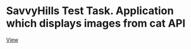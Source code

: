 # SavvyHills Test Task. Application which displays images from cat API

[View](https://savvy-hills-test-task-saroyangor.vercel.app/)